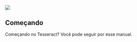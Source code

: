 # ![](http://res.cloudinary.com/tesseract/image/upload/c_scale,h_206/v1507448079/logo-tesseract-completo-preto.png)

### 

### 

## Começando

Começando no Tesseract? Você pode seguir por esse manual.

